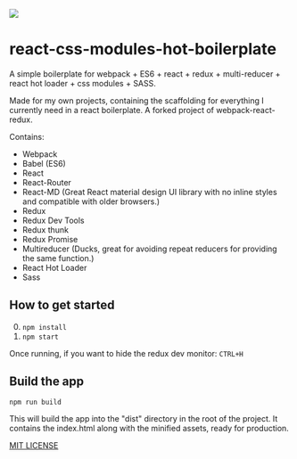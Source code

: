 ![](http://jpsierens.com/wp-content/uploads/2016/06/react-eco-wp.gif)

# react-css-modules-hot-boilerplate
A simple boilerplate for webpack + ES6 + react + redux + multi-reducer + react hot loader + css modules + SASS.

Made for my own projects, containing the scaffolding for everything I currently need in a react boilerplate. A forked project of webpack-react-redux.

Contains: 

* Webpack
* Babel (ES6)
* React
* React-Router
* React-MD (Great React material design UI library with no inline styles and compatible with older browsers.)
* Redux
* Redux Dev Tools
* Redux thunk
* Redux Promise
* Multireducer (Ducks, great for avoiding repeat reducers for providing the same function.)
* React Hot Loader
* Sass

## How to get started

0. ```npm install```
0. ```npm start```

Once running, if you want to hide the redux dev monitor: ```CTRL+H```

## Build the app
```npm run build```

This will build the app into the "dist" directory in the root of the project. It contains the index.html along with the minified assets, ready for production.

[MIT LICENSE](https://opensource.org/licenses/MIT "MIT LICENSE")
